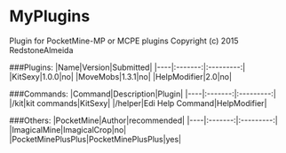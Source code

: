 # MyPlugins
Plugin for PocketMine-MP or MCPE plugins
Copyright (c) 2015 RedstoneAlmeida

###Plugins:
|Name|Version|Submitted|
|----|:-------:|:---------:|
|KitSexy|1.0.0|no|
|MoveMobs|1.3.1|no|
|HelpModifier|2.0|no|

###Commands:
|Command|Description|Plugin|
|----|:-------:|:---------:|
|/kit|kit commands|KitSexy|
|/helper|Edi Help Command|HelpModifier|

###Others:
|PocketMine|Author|recommended|
|----|:-------:|:---------:|
|ImagicalMine|ImagicalCrop|no|
|PocketMinePlusPlus|PocketMinePlusPlus|yes|
